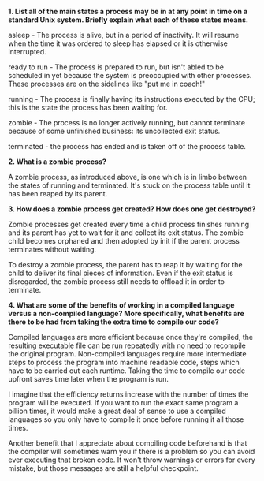 **1. List all of the main states a process may be in at any point in time on a standard Unix system. Briefly explain what each of these states means.**

asleep - The process is alive, but in a period of inactivity. It will resume when the time it was ordered to sleep has elapsed or it is otherwise interrupted. 

ready to run - The process is prepared to run, but isn't abled to be scheduled in yet because the system is preoccupied with other processes. These processes are on the sidelines like "put me in coach!"

running - The process is finally having its instructions executed by the CPU; this is the state the process has been waiting for.

zombie - The process is no longer actively running, but cannot terminate because of some unfinished business: its uncollected exit status.

terminated - the process has ended and is taken off of the process table.


**2. What is a zombie process?**

A zombie process, as introduced above, is one which is in limbo between the states of running and terminated. It's stuck on the process table until it has been reaped by its parent.


**3. How does a zombie process get created? How does one get destroyed?**

Zombie processes get created every time a child process finishes running and its parent has yet to wait for it and collect its exit status. The zombie child becomes orphaned and then adopted by init if the parent process terminates without waiting.

To destroy a zombie process, the parent has to reap it by waiting for the child to deliver its final pieces of information. Even if the exit status is disregarded, the zombie process still needs to offload it in order to terminate.


**4. What are some of the benefits of working in a compiled language versus a non-compiled language? More specifically, what benefits are there to be had from taking the extra time to compile our code?**

Compiled languages are more efficient because once they're compiled, the resulting executable file can be run repeatedly with no need to recompile the original program. Non-compiled languages require more intermediate steps to process the program into machine readable code, steps which have to be carried out each runtime. Taking the time to compile our code upfront saves time later when the program is run. 

I imagine that the efficiency returns increase with the number of times the program will be executed. If you want to run the exact same program a billion times, it would make a great deal of sense to use a compiled languages so you only have to compile it once before running it all those times. 

Another benefit that I appreciate about compiling code beforehand is that the compiler will sometimes warn you if there is a problem so you can avoid ever executing that broken code. It won't throw warnings or errors for every mistake, but those messages are still a helpful checkpoint.

